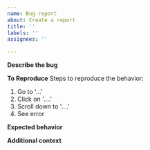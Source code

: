 ```yaml
---
name: Bug report
about: Create a report
title: ''
labels: ''
assignees: ''

---
```


**Describe the bug**


**To Reproduce**
Steps to reproduce the behavior:
1. Go to '...'
2. Click on '....'
3. Scroll down to '....'
4. See error


**Expected behavior**



**Additional context**
